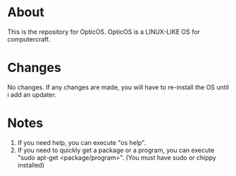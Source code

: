 # About
This is the repository for OpticOS.
OpticOS is a LINUX-LIKE OS for computercraft. 

# Changes
No changes.
If any changes are made,  you will have to re-install the OS until i add an updater.

# Notes
1. If you need help, you can execute "os help".
2. If you need to quickly get a package or a program, you can execute "sudo apt-get <package/program>". (You must have sudo or chippy installed)



